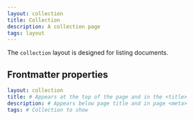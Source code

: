```yaml
---
layout: collection
title: Collection
description: A collection page
tags: layout
---
```

The `collection` layout is designed for listing documents.

## Frontmatter properties

```yaml
layout: collection
title: # Appears at the top of the page and in the <title>
description: # Appears below page title and in page <meta>
tags: # Collection to show
```
